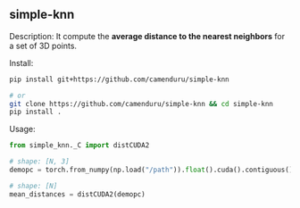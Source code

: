 simple-knn
---

Description: It compute the **average distance to the nearest neighbors** for a set of 3D points.

Install:
```bash
pip install git+https://github.com/camenduru/simple-knn

# or 
git clone https://github.com/camenduru/simple-knn && cd simple-knn
pip install .
```

Usage:
```python
from simple_knn._C import distCUDA2

# shape: [N, 3]
demopc = torch.from_numpy(np.load("/path")).float().cuda().contiguous() 

# shape: [N]
mean_distances = distCUDA2(demopc)
```